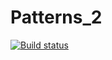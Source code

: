 # Patterns_2
[![Build status](https://ci.appveyor.com/api/projects/status/kv1q68i2f1202w70/branch/master?svg=true)](https://ci.appveyor.com/project/elenaslavutina/selenide-2-2/branch/master)